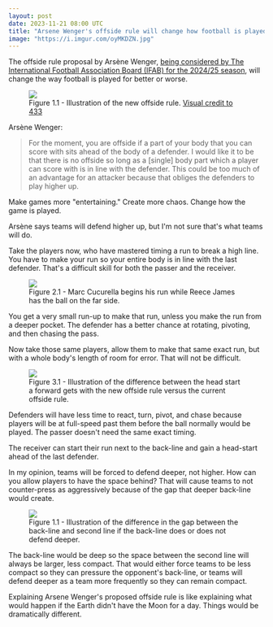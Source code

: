 ```yaml
---
layout: post
date: 2023-11-21 08:00 UTC
title: "Arsene Wenger's offside rule will change how football is played"
image: "https://i.imgur.com/oyMKDZN.jpg"
---
```


The offside rule proposal by Arsène Wenger, [being considered by The International Football Association Board (IFAB) for the 2024/25 season](https://m.economictimes.com/news/international/us/ifab-considering-offside-rule-change-that-arsne-wenger-recommended-what-is-the-rule-and-how-it-will-impact-football/articleshow/105318582.cms), will change the way football is played for better or worse.

<!---more--->

<figure>
    <img src="https://i.imgur.com/9qpAbdL.jpg">
    <figcaption>Figure 1.1 - Illustration of the new offside rule. <a href="https://x.com/433/status/1675597068839124994?s=46&t=YC8lQJTh43E_mBQW40Ct2g">Visual credit to 433</a></figcaption>
</figure> 

Arsène Wenger:

> For the moment, you are offside if a part of your body that you can score with sits ahead of the body of a defender. I would like it to be that there is no offside so long as a [single] body part which a player can score with is in line with the defender. This could be too much of an advantage for an attacker because that obliges the defenders to play higher up.

Make games more "entertaining." Create more chaos. Change how the game is played. 

Arsène says teams will defend higher up, but I'm not sure that's what teams will do.

Take the players now, who have mastered timing a run to break a high line. You have to make your run so your entire body is in line with the last defender. That's a difficult skill for both the passer and the receiver. 

<figure>
    <img src="https://i.imgur.com/tUVFhnS.jpg">
    <figcaption>Figure 2.1 - Marc Cucurella begins his run while Reece James has the ball on the far side.</figcaption>
</figure> 

You get a very small run-up to make that run, unless you make the run from a deeper pocket. The defender has a better chance at rotating, pivoting, and then chasing the pass. 

Now take those same players, allow them to make that same exact run, but with a whole body's length of room for error. That will not be difficult.

<figure>
    <img src="https://i.imgur.com/IFVf21x.jpg">
    <figcaption>Figure 3.1 - Illustration of the difference between the head start a forward gets with the new offside rule versus the current offside rule.</figcaption>
</figure> 

Defenders will have less time to react, turn, pivot, and chase because players will be at full-speed past them before the ball normally would be played. The passer doesn't need the same exact timing. 

The receiver can start their run next to the back-line and gain a head-start ahead of the last defender. 

In my opinion, teams will be forced to defend deeper, not higher. How can you allow players to have the space behind? That will cause teams to not counter-press as aggressively because of the gap that deeper back-line would create. 

<figure>
    <img src="https://i.imgur.com/xhcbT6A.jpg">
    <figcaption>Figure 1.1 - Illustration of the difference in the gap between the back-line and second line if the back-line does or does not defend deeper.</figcaption>
</figure> 

The back-line would be deep so the space between the second line will always be larger, less compact. That would either force teams to be less compact so they can pressure the opponent's back-line, or teams will defend deeper as a team more frequently so they can remain compact. 

Explaining Arsene Wenger's proposed offside rule is like explaining what would happen if the Earth didn't have the Moon for a day. Things would be dramatically different.